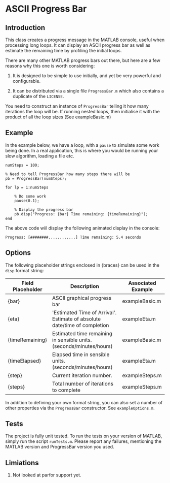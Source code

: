 # ASCII Progress Bar

## Introduction

This class creates a progress message in the MATLAB console, useful when
processing long loops. It can display an ASCII progress bar as well as estimate
the remaining time by profiling the initial loops.

There are many other MATLAB progress bars out there, but here are a few reasons
why this one is worth considering:

1. It is designed to be simple to use initially, and yet be very powerful and
   configurable.

2. It can be distributed via a single file `ProgressBar.m` which also contains a
   duplicate of the `LICENSE`.

You need to construct an instance of `ProgressBar` telling it how many
iterations the loop will be. If running nested loops, then initialise it with
the product of all the loop sizes (See exampleBasic.m)

## Example

In the example below, we have a loop, with a `pause` to simulate some work being
done. In a real application, this is where you would be running your slow
algorithm, loading a file etc.

    numSteps = 100;

    % Need to tell ProgressBar how many steps there will be
    pb = ProgressBar(numSteps);
    
    for lp = 1:numSteps
    
        % Do some work
        pause(0.1);
    
        % Display the progress bar
        pb.disp("Progress: {bar} Time remaining: {timeRemaining}");
    end

The above code wiil display the following animated display in the console:

```
Progress: [########............] Time remaining: 5.4 seconds
```

## Options

The following placeholder strings enclosed in {braces} can be used in the `disp`
format string:

| Field Placeholder | Description                                                               | Associated Example |
| ----------------- | ------------------------------------------------------------------------- | ------------------ |
|  {bar}            | ASCII graphical progress bar                                              | exampleBasic.m     |
|  {eta}            | 'Estimated Time of Arrival'. Estimate of absolute date/time of completion | exampleEta.m       |
|  {timeRemaining}  | Estimated time remaining in sensible units. (seconds/minutes/hours)       | exampleBasic.m     |
|  {timeElapsed}    | Elapsed time in sensible units. (seconds/minutes/hours)                   | exampleEta.m       |
|  {step}           | Current iteration number.                                                 | exampleSteps.m     |
|  {steps}          | Total number of iterations to complete                                    | exampleSteps.m     |

In addition to defining your own format string, you can also set a number of
other properties via the `ProgressBar` constructor. See `exampleOptions.m`.

## Tests

The project is fully unit tested. To run the tests on your version of MATLAB,
simply run the script `runTests.m`. Please report any failures, mentioning the
MATLAB version and ProgressBar version you used.

## Limiations

1. Not looked at parfor support yet.
